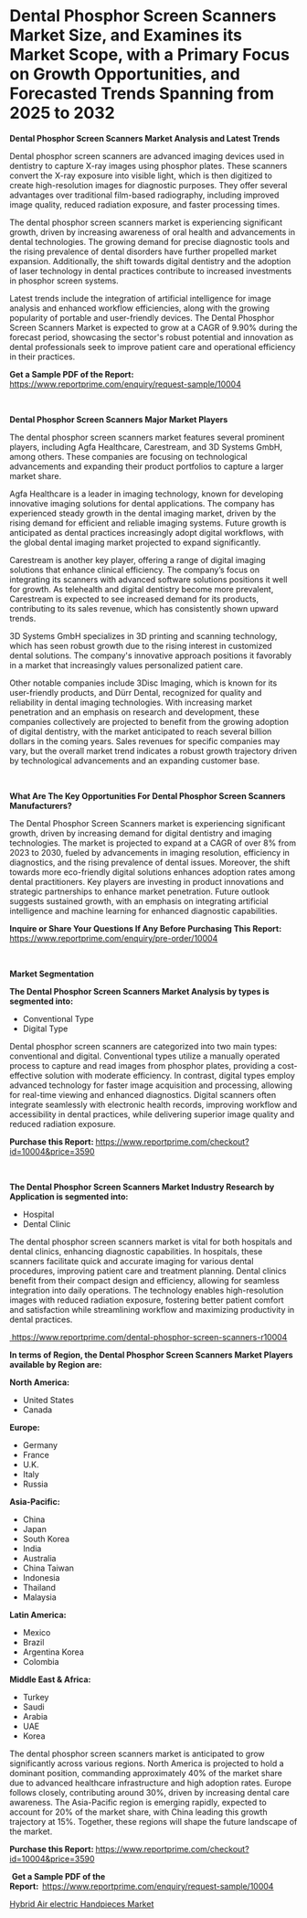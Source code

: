 <p><h1>Dental Phosphor Screen Scanners Market Size, and Examines its Market Scope, with a Primary Focus on Growth Opportunities, and Forecasted Trends Spanning from 2025 to 2032</h1></p><p><strong>Dental Phosphor Screen Scanners Market Analysis and Latest Trends</strong></p>
<p><p>Dental phosphor screen scanners are advanced imaging devices used in dentistry to capture X-ray images using phosphor plates. These scanners convert the X-ray exposure into visible light, which is then digitized to create high-resolution images for diagnostic purposes. They offer several advantages over traditional film-based radiography, including improved image quality, reduced radiation exposure, and faster processing times.</p><p>The dental phosphor screen scanners market is experiencing significant growth, driven by increasing awareness of oral health and advancements in dental technologies. The growing demand for precise diagnostic tools and the rising prevalence of dental disorders have further propelled market expansion. Additionally, the shift towards digital dentistry and the adoption of laser technology in dental practices contribute to increased investments in phosphor screen systems.</p><p>Latest trends include the integration of artificial intelligence for image analysis and enhanced workflow efficiencies, along with the growing popularity of portable and user-friendly devices. The Dental Phosphor Screen Scanners Market is expected to grow at a CAGR of 9.90% during the forecast period, showcasing the sector's robust potential and innovation as dental professionals seek to improve patient care and operational efficiency in their practices.</p></p>
<p><strong>Get a Sample PDF of the Report:&nbsp;</strong> <a href="https://www.reportprime.com/enquiry/request-sample/10004?utm_campaign=1937&utm_medium=2&utm_source=Github&utm_content=ia&utm_term=20032025&utm_id=dental-phosphor-screen-scanners">https://www.reportprime.com/enquiry/request-sample/10004</a></p>
<p>&nbsp;</p>
<p><strong>Dental Phosphor Screen Scanners Major Market Players</strong></p>
<p><p>The dental phosphor screen scanners market features several prominent players, including Agfa Healthcare, Carestream, and 3D Systems GmbH, among others. These companies are focusing on technological advancements and expanding their product portfolios to capture a larger market share.</p><p>Agfa Healthcare is a leader in imaging technology, known for developing innovative imaging solutions for dental applications. The company has experienced steady growth in the dental imaging market, driven by the rising demand for efficient and reliable imaging systems. Future growth is anticipated as dental practices increasingly adopt digital workflows, with the global dental imaging market projected to expand significantly.</p><p>Carestream is another key player, offering a range of digital imaging solutions that enhance clinical efficiency. The company’s focus on integrating its scanners with advanced software solutions positions it well for growth. As telehealth and digital dentistry become more prevalent, Carestream is expected to see increased demand for its products, contributing to its sales revenue, which has consistently shown upward trends.</p><p>3D Systems GmbH specializes in 3D printing and scanning technology, which has seen robust growth due to the rising interest in customized dental solutions. The company's innovative approach positions it favorably in a market that increasingly values personalized patient care.</p><p>Other notable companies include 3Disc Imaging, which is known for its user-friendly products, and Dürr Dental, recognized for quality and reliability in dental imaging technologies. With increasing market penetration and an emphasis on research and development, these companies collectively are projected to benefit from the growing adoption of digital dentistry, with the market anticipated to reach several billion dollars in the coming years. Sales revenues for specific companies may vary, but the overall market trend indicates a robust growth trajectory driven by technological advancements and an expanding customer base.</p></p>
<p>&nbsp;</p>
<p><strong>What Are The Key Opportunities For Dental Phosphor Screen Scanners Manufacturers?</strong></p>
<p><p>The Dental Phosphor Screen Scanners market is experiencing significant growth, driven by increasing demand for digital dentistry and imaging technologies. The market is projected to expand at a CAGR of over 8% from 2023 to 2030, fueled by advancements in imaging resolution, efficiency in diagnostics, and the rising prevalence of dental issues. Moreover, the shift towards more eco-friendly digital solutions enhances adoption rates among dental practitioners. Key players are investing in product innovations and strategic partnerships to enhance market penetration. Future outlook suggests sustained growth, with an emphasis on integrating artificial intelligence and machine learning for enhanced diagnostic capabilities.</p></p>
<p><strong>Inquire or Share Your Questions If Any Before Purchasing This Report:</strong> <a href="https://www.reportprime.com/enquiry/pre-order/10004?utm_campaign=1937&utm_medium=2&utm_source=Github&utm_content=ia&utm_term=20032025&utm_id=dental-phosphor-screen-scanners">https://www.reportprime.com/enquiry/pre-order/10004</a></p>
<p>&nbsp;</p>
<p><strong>Market Segmentation</strong></p>
<p><strong>The Dental Phosphor Screen Scanners Market Analysis by types is segmented into:</strong></p>
<p><ul><li>Conventional Type</li><li>Digital Type</li></ul></p>
<p><p>Dental phosphor screen scanners are categorized into two main types: conventional and digital. Conventional types utilize a manually operated process to capture and read images from phosphor plates, providing a cost-effective solution with moderate efficiency. In contrast, digital types employ advanced technology for faster image acquisition and processing, allowing for real-time viewing and enhanced diagnostics. Digital scanners often integrate seamlessly with electronic health records, improving workflow and accessibility in dental practices, while delivering superior image quality and reduced radiation exposure.</p></p>
<p><strong>Purchase this Report:&nbsp;</strong><a href="https://www.reportprime.com/checkout?id=10004&price=3590&utm_campaign=1937&utm_medium=2&utm_source=Github&utm_content=ia&utm_term=20032025&utm_id=dental-phosphor-screen-scanners">https://www.reportprime.com/checkout?id=10004&price=3590</a></p>
<p>&nbsp;</p>
<p><strong>The Dental Phosphor Screen Scanners Market Industry Research by Application is segmented into:</strong></p>
<p><ul><li>Hospital</li><li>Dental Clinic</li></ul></p>
<p><p>The dental phosphor screen scanners market is vital for both hospitals and dental clinics, enhancing diagnostic capabilities. In hospitals, these scanners facilitate quick and accurate imaging for various dental procedures, improving patient care and treatment planning. Dental clinics benefit from their compact design and efficiency, allowing for seamless integration into daily operations. The technology enables high-resolution images with reduced radiation exposure, fostering better patient comfort and satisfaction while streamlining workflow and maximizing productivity in dental practices.</p></p>
<p><a href="https://www.reportprime.com/dental-phosphor-screen-scanners-r10004?utm_campaign=1937&utm_medium=2&utm_source=Github&utm_content=ia&utm_term=20032025&utm_id=dental-phosphor-screen-scanners">&nbsp;https://www.reportprime.com/dental-phosphor-screen-scanners-r10004</a></p>
<p><strong>In terms of Region, the Dental Phosphor Screen Scanners Market Players available by Region are:</strong></p>
<p>
    <p> <strong> North America: </strong>
        <ul>
            <li>United States</li>
            <li>Canada</li>
        </ul>
        </p> 
    <p> <strong> Europe: </strong>
        <ul>
            <li>Germany</li>
            <li>France</li>
            <li>U.K.</li>
            <li>Italy</li>
            <li>Russia</li>
        </ul>
        </p> 
    <p> <strong> Asia-Pacific: </strong>
        <ul>
            <li>China</li>
            <li>Japan</li>
            <li>South Korea</li>
            <li>India</li>
            <li>Australia</li>
            <li>China Taiwan</li>
            <li>Indonesia</li>
            <li>Thailand</li>
            <li>Malaysia</li>
        </ul>
        </p> 
    <p> <strong> Latin America: </strong>
        <ul>
            <li>Mexico</li>
            <li>Brazil</li>
            <li>Argentina Korea</li>
            <li>Colombia</li>
        </ul>
        </p> 
    <p> <strong> Middle East & Africa: </strong>
        <ul>
            <li>Turkey</li>
            <li>Saudi</li>
            <li>Arabia</li>
            <li>UAE</li>
            <li>Korea</li>
        </ul>
    </p>
    </p>
<p><p>The dental phosphor screen scanners market is anticipated to grow significantly across various regions. North America is projected to hold a dominant position, commanding approximately 40% of the market share due to advanced healthcare infrastructure and high adoption rates. Europe follows closely, contributing around 30%, driven by increasing dental care awareness. The Asia-Pacific region is emerging rapidly, expected to account for 20% of the market share, with China leading this growth trajectory at 15%. Together, these regions will shape the future landscape of the market.</p></p>
<p><strong>Purchase this Report: </strong><a href="https://www.reportprime.com/checkout?id=10004&price=3590&utm_campaign=1937&utm_medium=2&utm_source=Github&utm_content=ia&utm_term=20032025&utm_id=dental-phosphor-screen-scanners">https://www.reportprime.com/checkout?id=10004&price=3590</a></p>
<p>&nbsp;<strong>Get a Sample PDF of the Report:&nbsp;&nbsp;</strong><a href="https://www.reportprime.com/enquiry/request-sample/10004?utm_campaign=1937&utm_medium=2&utm_source=Github&utm_content=ia&utm_term=20032025&utm_id=dental-phosphor-screen-scanners">https://www.reportprime.com/enquiry/request-sample/10004</a></p>
<p><strong></strong></p>
<p><p><a href="https://github.com/bmorecock/Market-Research-Report-List-6/blob/main/hybrid-air-electric-handpieces-market.md?utm_campaign=1937&utm_medium=2&utm_source=Github&utm_content=ia&utm_term=20032025&utm_id=dental-phosphor-screen-scanners">Hybrid Air electric Handpieces Market</a></p></p>